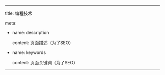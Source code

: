 ---

title: 编程技术

meta:

  - name: description

    content: 页面描述（为了SEO）

  - name: keywords

    content: 页面关键词（为了SEO）

---